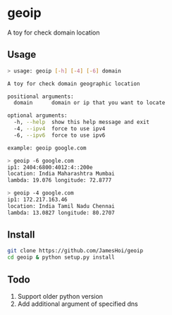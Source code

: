 # geoip
A toy for check domain location

## Usage
```bash
> usage: geoip [-h] [-4] [-6] domain

A toy for check domain geographic location

positional arguments:
  domain      domain or ip that you want to locate

optional arguments:
  -h, --help  show this help message and exit
  -4, --ipv4  force to use ipv4
  -6, --ipv6  force to use ipv6

example: geoip google.com

> geoip -6 google.com
ip1: 2404:6800:4012:4::200e
location: India Maharashtra Mumbai
lambda: 19.076 longitude: 72.8777

> geoip -4 google.com
ip1: 172.217.163.46
location: India Tamil Nadu Chennai
lambda: 13.0827 longitude: 80.2707
```

## Install
```bash
git clone https://github.com/JamesHoi/geoip
cd geoip & python setup.py install
```

## Todo
1. Support older python version
2. Add additional argument of specified dns
